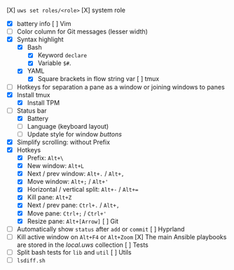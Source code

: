 [X] `uws set roles/<role>`
[X] system role
  * [X] battery info
[ ] Vim
  * [ ] Color column for Git messages (lesser width)
  * [X] Syntax highlight
    * [X] Bash
      * [X] Keyword `declare`
      * [X] Variable `$#`.
    * [X] YAML
      * [X] Square brackets in flow string var
[ ] tmux
  * [ ] Hotkeys for separation a pane as a window or joining windows to panes
  * [X] Install tmux
    * [X] Install TPM
  * [ ] Status bar
    * [X] Battery
    * [ ] Language (keyboard layout)
    * [ ] Update style for window *buttons*
  * [X] Simplify scrolling: without Prefix
  * [X] Hotkeys
    * [X] Prefix: `Alt+\`
    * [X] New window: `Alt+L`
    * [X] Next / prev window: `Alt+.` / `Alt+,`
    * [X] Move window: `Alt+;` / `Alt+'`
    * [X] Horizontal / vertical split: `Alt+-` / `Alt+=`
    * [X] Kill pane: `Alt+Z`
    * [X] Next / prev pane: `Ctrl+.` / `Alt+,`
    * [X] Move pane: `Ctrl+;` / `Ctrl+'`
    * [X] Resize pane: `Alt+[Arrow]`
[ ] Git
  * [ ] Automatically show `status` after `add` or `commit`
[ ] Hyprland
  * [ ] Kill active window on `Alt+F4` or `Alt+Zoom`
[X] The main Ansible playbooks are stored in the *local.uws* collection
[ ] Tests
  * [ ] Split bash tests for `lib` and `util`
[ ] Utils
  * [ ] `lsdiff.sh`
